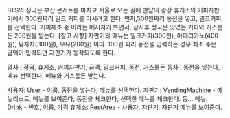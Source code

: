 BTS의 정국은 부산 콘서트를 마치고 서울로 오는 길에 만남의 광장 휴게소의 커피자판기에서 300원짜리 밀크 커피를 마시려고 한다. 
먼저,500원짜리 동전을 넣고, 밀크커피를 선택한다. 커피제조 중 이라는 메시지가 뜨면서, 잠시후 정국은 맛있는 커피와 거스름돈 200원을 받는다.
[참고 사항] 
자판기의 메뉴는 밀크커피(300원), 아메리카노(400원), 유자차(300원), 우유(200원) 이다.
100원 짜리 동전을 입력하는 경우 최소 주문 금액이 입력되면 자판기가 동작되도록 한다.

명사 : 정국, 휴게소, 커피자판기, 금액, 밀크커피, 동전, 거스름돈
동사 : 동전을 넣는다, 메뉴 선택한다, 메뉴와 거스름돈 받는다.

사용자: User - 이름, 동전을 넣는다, 메뉴를 선택한다.
자판기: VendingMachine - 메뉴리스트, 메뉴를 보여준다, 동전을 체크한다, 선택한 메뉴를 체크한다. 등...
메뉴: Drink - 번호, 이름, 가격
휴게소: RestArea - 사용자, 자판기, 자판기 메뉴를 보여준다.